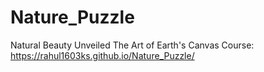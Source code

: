 # Nature_Puzzle
Natural Beauty Unveiled The Art of Earth's Canvas
Course: https://rahul1603ks.github.io/Nature_Puzzle/
